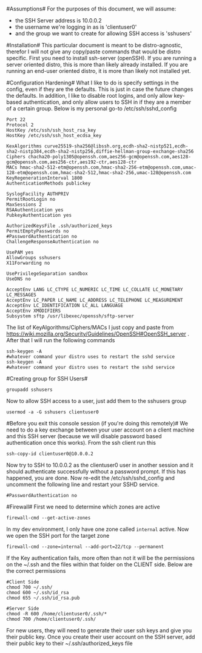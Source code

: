 #Assumptions#
For the purposes of this document, we will assume:

* the SSH Server address is 10.0.0.2
* the username we're logging in as is 'clientuser0'
* and the group we want to create for allowing SSH access is 'sshusers'

#Installation#
This particular document is meant to be distro-agnostic, therefor I will not give any copy/paste commands that would be distro specific. First you need to install ssh-server (openSSH). If you are running a server oriented distro, this is more than likely already installed. If you are running an end-user oriented distro, it is more than likely not installed yet.

#Configuration Hardening#
What I like to do is specify settings in the config, even if they are the defaults. This is just in case the future changes the defaults. In addition, I like to disable root logins, and only allow key-based authentication, and only allow users to SSH in if they are a member of a certain group. Below is my personal go-to /etc/ssh/sshd_config
```
Port 22
Protocol 2
HostKey /etc/ssh/ssh_host_rsa_key
HostKey /etc/ssh/ssh_host_ecdsa_key

KexAlgorithms curve25519-sha256@libssh.org,ecdh-sha2-nistp521,ecdh-sha2-nistp384,ecdh-sha2-nistp256,diffie-hellman-group-exchange-sha256
Ciphers chacha20-poly1305@openssh.com,aes256-gcm@openssh.com,aes128-gcm@openssh.com,aes256-ctr,aes192-ctr,aes128-ctr
MACs hmac-sha2-512-etm@openssh.com,hmac-sha2-256-etm@openssh.com,umac-128-etm@openssh.com,hmac-sha2-512,hmac-sha2-256,umac-128@openssh.com
KeyRegenerationInterval 1800
AuthenticationMethods publickey

SyslogFacility AUTHPRIV
PermitRootLogin no
MaxSessions 2
RSAAuthentication yes
PubkeyAuthentication yes

AuthorizedKeysFile .ssh/authorized_keys
PermitEmptyPasswords no
#PasswordAuthentication no
ChallengeResponseAuthentication no

UsePAM yes
AllowGroups sshusers
X11Forwarding no

UsePrivilegeSeparation sandbox
UseDNS no

AcceptEnv LANG LC_CTYPE LC_NUMERIC LC_TIME LC_COLLATE LC_MONETARY LC_MESSAGES
AcceptEnv LC_PAPER LC_NAME LC_ADDRESS LC_TELEPHONE LC_MEASUREMENT
AcceptEnv LC_IDENTIFICATION LC_ALL LANGUAGE
AcceptEnv XMODIFIERS
Subsystem sftp /usr/libexec/openssh/sftp-server
```

The list of KeyAlgorithms/Ciphers/MACs I just copy and paste from https://wiki.mozilla.org/Security/Guidelines/OpenSSH#OpenSSH_server . After that I will run the following commands

```
ssh-keygen -A
#whatever command your distro uses to restart the sshd service
ssh-keygen -A
#whatever command your distro uses to restart the sshd service
```

#Creating group for SSH Users#
```
groupadd sshusers
```

Now to allow SSH access to a user, just add them to the sshusers group
```
usermod -a -G sshusers clientuser0
```

#Before you exit this console session (if you're doing this remotely)#
We need to do a key exchange between your user account on a client machine and this SSH server (because we will disable password based authentication once this works). From the ssh client run this
```
ssh-copy-id clientuser0@10.0.0.2
```

Now try to SSH to 10.0.0.2 as the clientuser0 user in another session and it should authenticate successfully without a password prompt. If this has happened, you are done. Now re-edit the /etc/ssh/sshd_config and uncomment the following line and restart your SSHD service.
```
#PasswordAuthentication no
```

#Firewall#
First we need to determine which zones are active
```
firewall-cmd --get-active-zones
```
In my dev environment, I only have one zone called `internal` active. Now we open the SSH port for the target zone
```
firewall-cmd --zone=internal --add-port=22/tcp --permanent
```

If the Key authentication fails, more often than not it will be the permissions on the ~/.ssh and the files within that folder on the CLIENT side. Below are the correct permissions
```
#Client Side
chmod 700 ~/.ssh/
chmod 600 ~/.ssh/id_rsa
chmod 655 ~/.ssh/id_rsa.pub

#Server Side
chmod -R 600 /home/clientuser0/.ssh/*
chmod 700 /home/clientuser0/.ssh/
```

For new users, they will need to generate their user ssh keys and give you their public key. Once you create their user account on the SSH server, add their public key to their ~/.ssh/authorized_keys file
